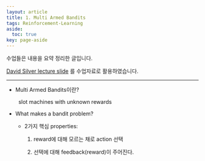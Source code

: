 ```yaml
---
layout: article
title: 1. Multi Armed Bandits
tags: Reinforcement-Learning
aside:
  toc: true
key: page-aside
---
```


수업들은 내용을 요약 정리한 글입니다.

[David Silver lecture slide](https://www.davidsilver.uk/teaching/) 를 수업자료로 활용하였습니다.

-------------------------


- Multi Armed Bandits이란?

  &nbsp;&nbsp;slot machines with unknown rewards

- What makes a bandit problem?

  - 2가지 핵심 properties:

    1) reward에 대해 모르는 채로 action 선택

    2) 선택에 대해 feedback(reward)이 주어진다.
